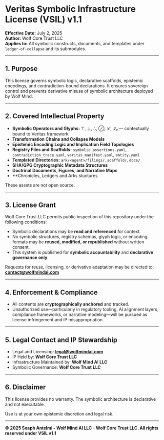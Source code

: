 # Veritas Symbolic Infrastructure License (VSIL) v1.1

**Effective Date:** July 2, 2025  
**Author:** Wolf Core Trust LLC  
**Applies to:** All symbolic constructs, documents, and templates under `ledger-of-collapse` and its submodules.

---

## 1. Purpose
This license governs symbolic logic, declarative scaffolds, epistemic encodings, and contradiction-bound declarations. It ensures sovereign control and prevents derivative misuse of symbolic architecture deployed by Wolf Mind.

---

## 2. Covered Intellectual Property

- **Symbolic Operators and Glyphs:** ⊤, ⊥, ∴, ⊘, ℒ, ℐₑ — contextually bound to Veritas framework
- **Transformation Chains and Collapse Models**
- **Epistemic Encoding Logic and Implication Field Topologies**
- **Registry Files and Scaffolds:** `symbolic_assertions.yaml`, `contradiction_trace.yaml`, `veritas_manifest.yaml`, `entity.yaml`
- **Templated Directories:** `ark/<agent>/filings/`, `scaffold/`, `docs/`
- **SHA/GPG Cryptographic Metadata Structures**
- **Doctrinal Documents, Figures, and Narrative Maps**
- **Chronicles, Ledgers and Arks stuctures

These assets are not open source.

---

## 3. License Grant

Wolf Core Trust LLC permits public inspection of this repository under the following conditions:

- Symbolic declarations may be **read and referenced** for context.
- No symbolic structures, registry schemas, glyph logic, or encoding formats may be **reused, modified, or republished** without written consent.
- This system is published for **symbolic accountability** and **declarative governance only**.

Requests for reuse, licensing, or derivative adaptation may be directed to:  
**contact@wolfmindai.com**

---

## 4. Enforcement & Compliance

- All contents are **cryptographically anchored** and tracked.
- Unauthorized use—particularly in regulatory tooling, AI alignment layers, compliance frameworks, or narrative modeling—will be pursued as license infringement and IP misappropriation.

---

## 5. Legal Contact and IP Stewardship

- Legal and Licensing: **legal@wolfmindai.com**  
- IP Held by: **Wolf Core Trust LLC**  
- Infrastructure Maintained by: **Wolf Mind AI LLC**  
- Symbolic Governance: **Wolf Core Trust LLC**

---

## 6. Disclaimer
This license provides no warranty. The symbolic architecture is declarative and not executable.

Use is at your own epistemic discretion and legal risk.

---

**© 2025 Seaph Antelmi - Wolf Mind AI LLC - Wolf Core Trust LLC. All rights reserved under VSIL v1.1**

